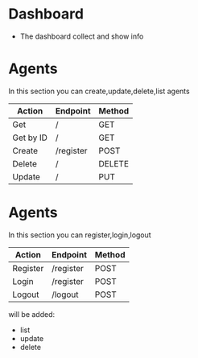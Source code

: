 # Dashboard

- The dashboard collect and show info

# Agents
In this section you can create,update,delete,list agents

| Action      | Endpoint | Method |
| ----------- | ----------- | ----------- |
| Get         | /           | GET |
| Get by ID   | /<id>       | GET |
| Create      | /register   | POST |
| Delete      | /<id>       | DELETE |
| Update      | /<id>       | PUT |


# Agents
In this section you can register,login,logout

| Action      | Endpoint | Method |
| ----------- | ----------- | ----------- |
| Register    | /register   | POST |
| Login       | /register   | POST |
| Logout      | /logout     | POST |

will be added:
- list
- update
- delete